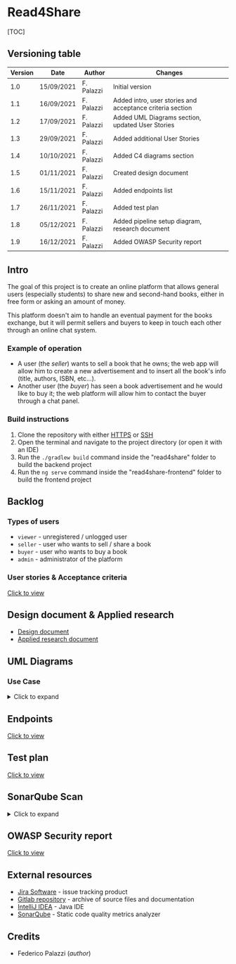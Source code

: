 # Read4Share

[TOC]

## Versioning table

| Version | Date       | Author     | Changes                                                   |
| :------ | ---------- | ---------- | --------------------------------------------------------- |
| 1.0     | 15/09/2021 | F. Palazzi | Initial version                                           |
| 1.1     | 16/09/2021 | F. Palazzi | Added intro, user stories and acceptance criteria section |
| 1.2     | 17/09/2021 | F. Palazzi | Added UML Diagrams section, updated User Stories          |
| 1.3     | 29/09/2021 | F. Palazzi | Added additional User Stories                             |
| 1.4     | 10/10/2021 | F. Palazzi | Added C4 diagrams section                                 |
| 1.5     | 01/11/2021 | F. Palazzi | Created design document                                   |
| 1.6     | 15/11/2021 | F. Palazzi | Added endpoints list                                      |
| 1.7     | 26/11/2021 | F. Palazzi | Added test plan                                           |
| 1.8     | 05/12/2021 | F. Palazzi | Added pipeline setup diagram, research document           |
| 1.9     | 16/12/2021 | F. Palazzi | Added OWASP Security report                               |

## Intro

The goal of this project is to create an online platform that allows general users (especially students) to share new and second-hand books, either in free form or asking an amount of money.

This platform doesn't aim to handle an eventual payment for the books exchange, but it will permit sellers and buyers to keep in touch each other through an online chat system.

### Example of operation

- A user (the *seller*) wants to sell a book that he owns; the web app will allow him to create a new advertisement and to insert all the book's info (title, authors, ISBN, etc...).
-  Another user (the *buyer*) has seen a book advertisement and he would like to buy it; the web platform will allow him to contact the buyer through a chat panel.

### Build instructions

1. Clone the repository with either [HTTPS](https://gitlab.com/IlPalazz/read4share.git) or [SSH](git@gitlab.com:IlPalazz/read4share.git)
2. Open the terminal and navigate to the project directory (or open it with an IDE)
3. Run the `./gradlew build` command inside the "read4share" folder to build the backend project
3. Run the `ng serve` command inside the "read4share-frontend" folder to build the frontend project

## Backlog

### Types of users

- `viewer` - unregistered / unlogged user
- `seller` - user who wants to sell / share a book
- `buyer` - user who wants to buy a book
- `admin` - administrator of the platform

### User stories & Acceptance criteria

[Click to view](docs/stories.md)

## Design document & Applied research

- [Design document](./docs/design_doc.md)
- [Applied research document](./docs/applied_research.md)

## UML Diagrams

### Use Case

<details>
    <summary>Click to expand</summary>
    <img src="./docs/diagrams/Use_Case.png" style="zoom: 67%;" />
</details>

## Endpoints

[Click to view](docs/endpoints.md)

## Test plan

[Click to view](docs/testplan.md)

## SonarQube Scan

<details>
    <summary>Click to expand</summary>
    <img src="./docs/img/sonar_scan_1.png" style="zoom: 67%;" />
</details>

## OWASP Security report

[Click to view](docs/owasp_report.md)

## External resources

- [Jira Software](https://strykerstorm.atlassian.net/jira/software/projects/R4S/boards/2/roadmap?shared=&atlOrigin=eyJpIjoiYjQzM2IwMDIxZDFiNDdkYzg5N2ZmNjU4ZTdlZGJjNTciLCJwIjoiaiJ9) - issue tracking product
- [Gitlab repository](https://gitlab.com/IlPalazz/read4share) - archive of source files and documentation
- [IntelliJ IDEA](https://www.jetbrains.com/idea/) - Java IDE
- [SonarQube](https://www.sonarqube.org/) - Static code quality metrics analyzer

## Credits

- Federico Palazzi (*author*)